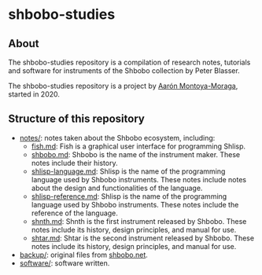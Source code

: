 # shbobo-studies

## About

The shbobo-studies repository is a compilation of research notes, tutorials and software for instruments of the Shbobo collection by Peter Blasser.

The shbobo-studies repository is a project by [Aarón Montoya-Moraga](https://montoyamoraga.io/), started in 2020.

## Structure of this repository

* [notes/](notes/): notes taken about the Shbobo ecosystem, including:
  * [fish.md](notes/fish.md): Fish is a graphical user interface for programming Shlisp.
  * [shbobo.md](notes/shbobo.md): Shbobo is the name of the instrument maker. These notes include their history.
  * [shlisp-language.md](notes/shlisp-language.md): Shlisp is the name of the programming language used by Shbobo instruments. These notes include notes about the design and functionalities of the language.
  * [shlisp-reference.md](notes/shlisp-reference.md): Shlisp is the name of the programming language used by Shbobo instruments. These notes include the reference of the language.
  * [shnth.md](notes/shnth.md): Shnth is the first instrument released by Shbobo. These notes include its history, design principles, and manual for use.
  * [shtar.md](notes/shtar.md): Shtar is the second instrument released by Shbobo. These notes include its history, design principles, and manual for use.
* [backup/](backup/): original files from [shbobo.net](http://shbobo.net/).
* [software/](software/): software written.
